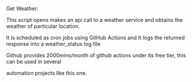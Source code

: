 Get Weather: 


This script opens makes an api call to a weather service and obtains the weather of particular location.

It is scheduled as cron jobs using GitHub Actions and It logs the returned response into a weather_status log file


Github provides 2000mins/month of github actions under its free tier, this can be used in several

automation projects like this one.